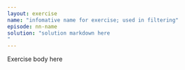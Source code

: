 ```yaml
---
layout: exercise
name: "infomative name for exercise; used in filtering"
episode: nn-name
solution: "solution markdown here
"
---
```


Exercise body here
